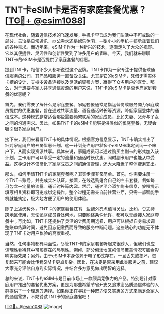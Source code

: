 # TNT卡eSIM卡是否有家庭套餐优惠？[[TG💪+ @esim1088](https://t.me/s/esim1088)]

在现代社会，随着通信技术的飞速发展，手机卡早已成为我们生活中不可或缺的一部分。无论是日常通讯、办公需求还是娱乐休闲，一张小小的手机卡都承载着我们的各种需求。而近年来，eSIM卡作为一种新兴的技术，逐渐走入了大众的视野。它以其便捷性、灵活性和创新性受到了许多用户的青睐。今天，我们就来聊聊TNT卡的eSIM卡是否提供了家庭套餐的优惠。

提到TNT卡，相信不少人都听说过这个品牌。TNT卡作为一家专注于提供全球通信服务的公司，其产品和服务一直备受关注。尤其是它的eSIM卡，凭借无需实体卡槽的设计、支持多设备连接以及灵活的资费方案，赢得了众多用户的喜爱。那么，对于想要与家人共享通信资源的用户来说，TNT卡的eSIM卡是否也有家庭套餐的优惠呢？

首先，我们需要了解什么是家庭套餐。家庭套餐通常是指运营商或服务商为家庭成员提供的优惠套餐，旨在通过共享流量、语音通话时长等资源，降低家庭整体的通信成本。这种模式非常适合那些需要频繁联系的家庭成员，比如夫妻、父母与子女之间的沟通需求。因此，如果TNT卡的eSIM卡能够提供类似的家庭套餐，无疑会吸引很多家庭用户。

接下来，我们来看看TNT卡的具体情况。根据官方信息显示，TNT卡确实推出了针对家庭用户的专属优惠计划。这一计划允许用户将多个eSIM卡绑定到同一个账户下，从而实现资源共享。具体来说，家庭成员可以通过购买主副卡的形式加入该计划，主卡用户可以享受一定的流量和通话时长优惠，同时副卡用户也能从中受益。这种设计不仅简化了家庭成员之间的通信管理，还大大降低了整体费用支出。

那么，如何申请TNT卡的家庭套餐呢？其实步骤非常简单。首先，你需要注册一个TNT卡账号，并完成实名认证。接着，在线选购适合自己的主卡套餐，例如每月包含一定量的流量、通话时长等内容。然后，通过平台添加副卡信息，按照提示填写相关资料即可完成绑定操作。整个过程无需亲自前往营业厅，只需一部智能手机就能搞定，极大地方便了用户的使用体验。

除了上述优势外，TNT卡的家庭套餐还有一些额外亮点值得关注。比如，它支持跨地区使用，无论家庭成员身处何地，只要网络条件允许，都可以无缝接入家庭套餐中；再比如，TNT卡还提供了灵活的计费周期选择，用户可以根据自身需求调整账单结算时间，避免因忘记缴费而导致的服务中断问题。这些贴心的功能无不体现了TNT卡对用户体验的高度重视。

当然，任何事物都有两面性。尽管TNT卡的家庭套餐听起来很诱人，但我们也应该理性看待其中可能存在的局限性。例如，部分偏远地区的信号覆盖情况可能会影响实际效果；另外，由于eSIM卡本身依赖于电子形式存在，一旦丢失或损坏，恢复起来可能会比传统SIM卡更加复杂。因此，在决定是否采用此类服务之前，建议大家充分评估自身的实际情况，并结合多方意见做出明智的选择。

总的来说，TNT卡的eSIM卡是目前市场上一款颇具竞争力的产品。特别是针对家庭用户推出的套餐优惠方案，更是为那些希望节省开支又追求高品质通信体验的人群提供了一个理想的选择。如果你正在寻找一种既方便又实惠的方式来满足全家人的通信需求，不妨试试TNT卡的家庭套餐吧！

[[TG💪+ @esim1088](https://t.me/s/esim1088) ![Image](https://i.postimg.cc/4NQfJmqS/Snipaste-2025-05-13-00-14-12.png)]